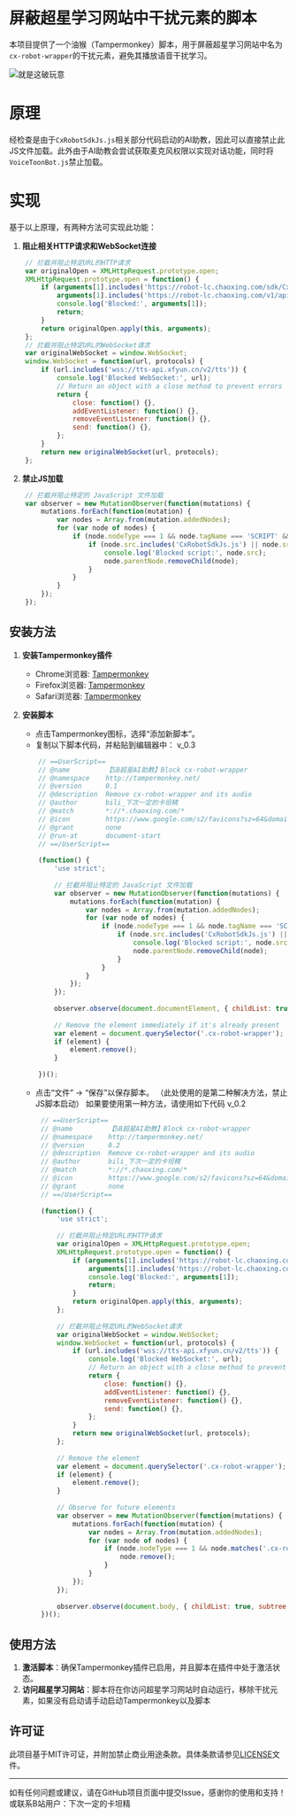 # 屏蔽超星学习网站中干扰元素的脚本

本项目提供了一个油猴（Tampermonkey）脚本，用于屏蔽超星学习网站中名为`cx-robot-wrapper`的干扰元素，避免其播放语音干扰学习。

![就是这破玩意](./images/example.jpg)

# 原理

经检查是由于`CxRobotSdkJs.js`相关部分代码启动的AI助教，因此可以直接禁止此JS文件加载。此外由于AI助教会尝试获取麦克风权限以实现对话功能，同时将`VoiceToonBot.js`禁止加载。

# 实现

基于以上原理，有两种方法可实现此功能：
1. **阻止相关HTTP请求和WebSocket连接**
```javascript
    // 拦截并阻止特定URL的HTTP请求
    var originalOpen = XMLHttpRequest.prototype.open;
    XMLHttpRequest.prototype.open = function() {
        if (arguments[1].includes('https://robot-lc.chaoxing.com/sdk/CxRobotSdkJs.js') ||
            arguments[1].includes('https://robot-lc.chaoxing.com/v1/api/getTTSWebSocketUrl')) {
            console.log('Blocked:', arguments[1]);
            return;
        }
        return originalOpen.apply(this, arguments);
    };
    // 拦截并阻止特定URL的WebSocket请求
    var originalWebSocket = window.WebSocket;
    window.WebSocket = function(url, protocols) {
        if (url.includes('wss://tts-api.xfyun.cn/v2/tts')) {
            console.log('Blocked WebSocket:', url);
            // Return an object with a close method to prevent errors
            return {
                close: function() {},
                addEventListener: function() {},
                removeEventListener: function() {},
                send: function() {},
            };
        }
        return new originalWebSocket(url, protocols);
    };
```
2. **禁止JS加载**
```javascript
    // 拦截并阻止特定的 JavaScript 文件加载
    var observer = new MutationObserver(function(mutations) {
        mutations.forEach(function(mutation) {
            var nodes = Array.from(mutation.addedNodes);
            for (var node of nodes) {
                if (node.nodeType === 1 && node.tagName === 'SCRIPT' && node.src) {
                    if (node.src.includes('CxRobotSdkJs.js') || node.src.includes('VoiceToonBot.js')) {
                        console.log('Blocked script:', node.src);
                        node.parentNode.removeChild(node);
                    }
                }
            }
        });
    });
```
## 安装方法

1. **安装Tampermonkey插件**
    - Chrome浏览器: [Tampermonkey](https://chrome.google.com/webstore/detail/tampermonkey/dhdgffkkebhmkfjojejmpbldmpobfkfo)
    - Firefox浏览器: [Tampermonkey](https://addons.mozilla.org/en-US/firefox/addon/tampermonkey/)
    - Safari浏览器: [Tampermonkey](https://apps.apple.com/app/tampermonkey/id1482490089)

2. **安装脚本**
    - 点击Tampermonkey图标，选择“添加新脚本”。
    - 复制以下脚本代码，并粘贴到编辑器中：
    v_0.3
    ```javascript
        // ==UserScript==
        // @name         【SB超星AI助教】Block cx-robot-wrapper
        // @namespace    http://tampermonkey.net/
        // @version      0.1
        // @description  Remove cx-robot-wrapper and its audio
        // @author       bili_下次一定的卡坦精
        // @match        *://*.chaoxing.com/*
        // @icon         https://www.google.com/s2/favicons?sz=64&domain=chaoxing.com
        // @grant        none
        // @run-at       document-start
        // ==/UserScript==
        
        (function() {
            'use strict';
        
            // 拦截并阻止特定的 JavaScript 文件加载
            var observer = new MutationObserver(function(mutations) {
                mutations.forEach(function(mutation) {
                    var nodes = Array.from(mutation.addedNodes);
                    for (var node of nodes) {
                        if (node.nodeType === 1 && node.tagName === 'SCRIPT' && node.src) {
                            if (node.src.includes('CxRobotSdkJs.js') || node.src.includes('VoiceToonBot.js')) {
                                console.log('Blocked script:', node.src);
                                node.parentNode.removeChild(node);
                            }
                        }
                    }
                });
            });
        
            observer.observe(document.documentElement, { childList: true, subtree: true });
        
            // Remove the element immediately if it's already present
            var element = document.querySelector('.cx-robot-wrapper');
            if (element) {
                element.remove();
            }
        
        })();
    ```

    - 点击“文件” -> “保存”以保存脚本。
    （此处使用的是第二种解决方法，禁止JS脚本启动）
    如果要使用第一种方法，请使用如下代码
v_0.2
```javascript
        // ==UserScript==
        // @name         【SB超星AI助教】Block cx-robot-wrapper
        // @namespace    http://tampermonkey.net/
        // @version      0.2
        // @description  Remove cx-robot-wrapper and its audio
        // @author       bili_下次一定的卡坦精
        // @match        *://*.chaoxing.com/*
        // @icon         https://www.google.com/s2/favicons?sz=64&domain=chaoxing.com
        // @grant        none
        // ==/UserScript==
        
        (function() {
            'use strict';
        
            // 拦截并阻止特定URL的HTTP请求
            var originalOpen = XMLHttpRequest.prototype.open;
            XMLHttpRequest.prototype.open = function() {
                if (arguments[1].includes('https://robot-lc.chaoxing.com/sdk/CxRobotSdkJs.js') ||
                    arguments[1].includes('https://robot-lc.chaoxing.com/v1/api/getTTSWebSocketUrl')) {
                    console.log('Blocked:', arguments[1]);
                    return;
                }
                return originalOpen.apply(this, arguments);
            };
        
            // 拦截并阻止特定URL的WebSocket请求
            var originalWebSocket = window.WebSocket;
            window.WebSocket = function(url, protocols) {
                if (url.includes('wss://tts-api.xfyun.cn/v2/tts')) {
                    console.log('Blocked WebSocket:', url);
                    // Return an object with a close method to prevent errors
                    return {
                        close: function() {},
                        addEventListener: function() {},
                        removeEventListener: function() {},
                        send: function() {},
                    };
                }
                return new originalWebSocket(url, protocols);
            };
        
            // Remove the element
            var element = document.querySelector('.cx-robot-wrapper');
            if (element) {
                element.remove();
            }
        
            // Observe for future elements
            var observer = new MutationObserver(function(mutations) {
                mutations.forEach(function(mutation) {
                    var nodes = Array.from(mutation.addedNodes);
                    for (var node of nodes) {
                        if (node.nodeType === 1 && node.matches('.cx-robot-wrapper')) {
                            node.remove();
                        }
                    }
                });
            });
        
            observer.observe(document.body, { childList: true, subtree: true });
        })();
```
## 使用方法

1. **激活脚本**：确保Tampermonkey插件已启用，并且脚本在插件中处于激活状态。
2. **访问超星学习网站**：脚本将在你访问超星学习网站时自动运行，移除干扰元素，如果没有启动请手动启动Tampermonkey以及脚本

## 许可证

此项目基于MIT许可证，并附加禁止商业用途条款。具体条款请参见[LICENSE](./LICENSE)文件。

---

如有任何问题或建议，请在GitHub项目页面中提交Issue，感谢你的使用和支持！
或联系B站用户：下次一定的卡坦精

